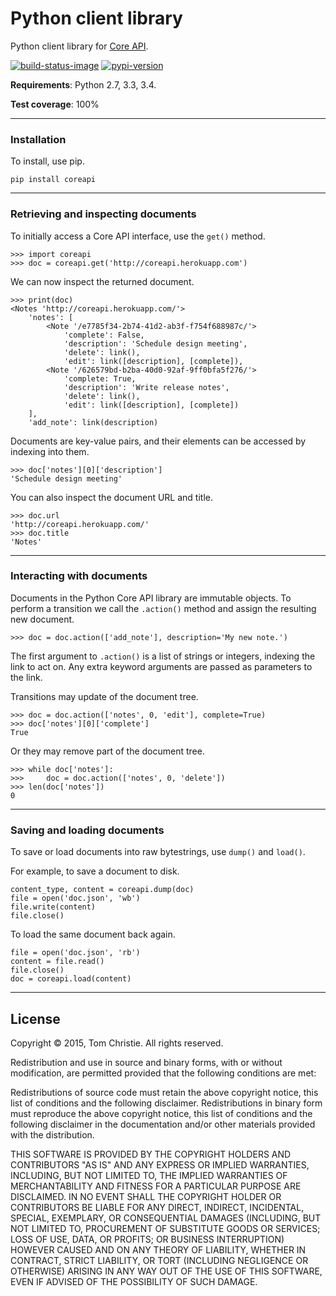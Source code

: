 # Python client library

Python client library for [Core API][core-api].

[![build-status-image]][travis]
[![pypi-version]][pypi]

**Requirements**: Python 2.7, 3.3, 3.4.

**Test coverage**: 100%

---

### Installation

To install, use pip.

    pip install coreapi

---

### Retrieving and inspecting documents

To initially access a Core API interface, use the `get()` method.

    >>> import coreapi
    >>> doc = coreapi.get('http://coreapi.herokuapp.com')

We can now inspect the returned document.

    >>> print(doc)
    <Notes 'http://coreapi.herokuapp.com/'>
        'notes': [
            <Note '/e7785f34-2b74-41d2-ab3f-f754f688987c/'>
                'complete': False,
                'description': 'Schedule design meeting',
                'delete': link(),
                'edit': link([description], [complete]),
            <Note '/626579bd-b2ba-40d0-92af-9ff0bfa5f276/'>
                'complete: True,
                'description': 'Write release notes',
                'delete': link(),
                'edit': link([description], [complete])
        ],
        'add_note': link(description)

Documents are key-value pairs, and their elements can be accessed by indexing into them.

    >>> doc['notes'][0]['description']
    'Schedule design meeting'

You can also inspect the document URL and title.

    >>> doc.url
    'http://coreapi.herokuapp.com/'
    >>> doc.title
    'Notes'

---

### Interacting with documents

Documents in the Python Core API library are immutable objects. To perform a transition we call the `.action()` method and assign the resulting new document.

    >>> doc = doc.action(['add_note'], description='My new note.')

The first argument to `.action()` is a list of strings or integers, indexing the link to act on. Any extra keyword arguments are passed as parameters to the link.

Transitions may update of the document tree.

    >>> doc = doc.action(['notes', 0, 'edit'], complete=True)
    >>> doc['notes'][0]['complete']
    True

Or they may remove part of the document tree.

    >>> while doc['notes']:
    >>>     doc = doc.action(['notes', 0, 'delete'])
    >>> len(doc['notes'])
    0

---

### Saving and loading documents

To save or load documents into raw bytestrings, use `dump()` and `load()`.

For example, to save a document to disk.

    content_type, content = coreapi.dump(doc)
    file = open('doc.json', 'wb')
    file.write(content)
    file.close()

To load the same document back again.

    file = open('doc.json', 'rb')
    content = file.read()
    file.close()
    doc = coreapi.load(content)

---

## License

Copyright © 2015, Tom Christie.
All rights reserved.

Redistribution and use in source and binary forms, with or without
modification, are permitted provided that the following conditions are met:

Redistributions of source code must retain the above copyright notice, this
list of conditions and the following disclaimer.
Redistributions in binary form must reproduce the above copyright notice, this
list of conditions and the following disclaimer in the documentation and/or
other materials provided with the distribution.

THIS SOFTWARE IS PROVIDED BY THE COPYRIGHT HOLDERS AND CONTRIBUTORS "AS IS" AND
ANY EXPRESS OR IMPLIED WARRANTIES, INCLUDING, BUT NOT LIMITED TO, THE IMPLIED
WARRANTIES OF MERCHANTABILITY AND FITNESS FOR A PARTICULAR PURPOSE ARE
DISCLAIMED. IN NO EVENT SHALL THE COPYRIGHT HOLDER OR CONTRIBUTORS BE LIABLE
FOR ANY DIRECT, INDIRECT, INCIDENTAL, SPECIAL, EXEMPLARY, OR CONSEQUENTIAL DAMAGES
(INCLUDING, BUT NOT LIMITED TO, PROCUREMENT OF SUBSTITUTE GOODS OR
SERVICES; LOSS OF USE, DATA, OR PROFITS; OR BUSINESS INTERRUPTION) HOWEVER
CAUSED AND ON ANY THEORY OF LIABILITY, WHETHER IN CONTRACT, STRICT LIABILITY,
OR TORT (INCLUDING NEGLIGENCE OR OTHERWISE) ARISING IN ANY WAY OUT OF THE USE
OF THIS SOFTWARE, EVEN IF ADVISED OF THE POSSIBILITY OF SUCH DAMAGE.

[core-api]: https://github.com/core-api/core-api/
[build-status-image]: https://secure.travis-ci.org/core-api/python-client.svg?branch=master
[travis]: http://travis-ci.org/core-api/python-client?branch=master
[pypi-version]: https://img.shields.io/pypi/v/coreapi.svg
[pypi]: https://pypi.python.org/pypi/coreapi

